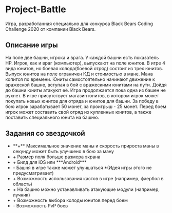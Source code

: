 # Project-Battle
Игра, разработанная специально для конкурса Black Bears Coding Challenge 2020 от компании Black Bears.
## Описание игры
На поле две башни, игрока и врага. У каждой башни есть показатель HP. Игрок, как и враг (компьютер), выпускают на поле юнитов. В игре 4 вида юнитов, но боевая колода(боевой отряд) состоит из трех юнитов. Выпуск юнитов на поле ограничен КД и стоимостью в мане. Мана копится по времени. Юниты самостоятельно начинают движение к вражеской башне, вступая в бой с вражескими юнитами на пути. Дойдя до башни юниты атакуют её. Игра продолжается пока одна из башен не рухнет. В игре присутствует магазин юнитов, в котором игрок может покупать новых юнитов для отряда и юнитов для башни. За победу в бою игрок зарабатывает 50 монет, за проигрыш - 25 монет. Перед боем игрок может составить свой отряд из купленных юнитов, а также поставить специального юнита на башню. 
## Задания со звездочкой
<ul>
<li> **+** Максимальное значение маны и скорость прироста маны в секунду может быть улучшено в бою за ману
<li> + Размер поля больше размера экрана 
<li> + Билд для iOS или ***Android***
<li> - Башня в игре также может улучшаться *(Идея игры этого не предусматривает)
<li> + Возможность использования кастов в игре (например, фаербол в область)
<li> + На башню можно устанавливать атакующие модули (например, лучник)
<li> + Возможность выбора колоды юнитов перед боем 
<li> - Возможность PvP боев 
</ul>
